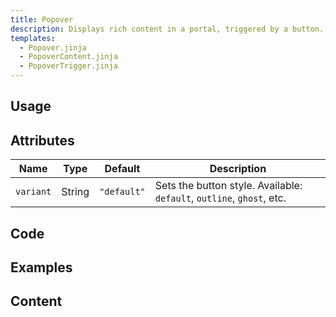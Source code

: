 ```yaml
---
title: Popover
description: Displays rich content in a portal, triggered by a button.
templates:
  - Popover.jinja
  - PopoverContent.jinja
  - PopoverTrigger.jinja
---
```


<TabPreview component="Popover" template="examples/popover.html"/>

<Prose>

## Usage

</Prose>

<IncludeTemplate template="examples/popover.html"/>

<Prose>

## Attributes

| Name        | Type    | Default     | Description                                                           |
|-------------|---------|-------------|-----------------------------------------------------------------------|
| `variant`   | String  | `"default"` | Sets the button style. Available: `default`, `outline`, `ghost`, etc. |


## Code
</Prose>

<IncludeComponents :components="{{ metadata.templates }}" />

<Prose>

## Examples
</Prose>

<Prose>

## Content

</Prose>

<TabPreview component="Content" template="examples/popover_content.html"/>


